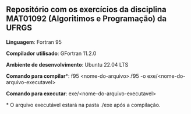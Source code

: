## Repositório com os exercícios da disciplina MAT01092 (Algoritimos e Programação) da UFRGS

**Linguagem**: Fortran 95   

**Compilador utilisado**: GFortran 11.2.0   

**Ambiente de desenvolvimento**: Ubuntu 22.04 LTS   

**Comando para compilar**\*: f95 \<nome-do-arquivo>.f95 -o exe/\<nome-do-arquivo-executavel>   

**Comando para executar**: exe/\<nome-do-arquivo-executavel>  

\* O arquivo executável estará na pasta ./exe após a compilação.
